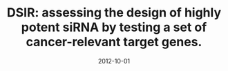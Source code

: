 ---
title: "DSIR: assessing the design of highly potent siRNA by testing a set of cancer-relevant target genes."
collection: publications
permalink: /publications/2012-10-01-DSIR-assessing-the-design-of-highly-potent-siRNA-by-testing-a-set-of-cancer-relevant-target-genes
date: 2012-10-01
paperurl: 'https://doi.org/10.1371/journal.pone.0048057'
code: 'http://biodev.extra.cea.fr/DSIR/'
citation: 'O.&nbsp;Filhol, D.&nbsp;Ciais, C.&nbsp;Lajaunie, P.&nbsp;Charbonnier, N.&nbsp;Foveau, J.-P. Vert, &amp; Y.&nbsp;Vandenbrouck.
<span class="bibtex-protected">DSIR</span>: assessing the design of highly potent sirna by testing a set of cancer-relevant target genes.
<em>PLoS One</em>, 7:e48057, 2012.'
---
